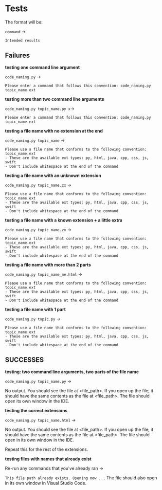 # Tests
The format will be: 

`command` -> 
```
Intended results
```

## Failures
**testing one command line argument**

`code_naming.py` -> 
```
Please enter a command that follows this convention: code_naming.py topic_name.ext
```

**testing more than two command line arguments**

`code_naming.py topic_name.py x`-> 
```
Please enter a command that follows this convention: code_naming.py topic_name.ext
```

**testing a file name with no extension at the end**

`code_naming.py topic_name` ->
```
Please use a file name that conforms to the following convention: topic_name.ext
- These are the available ext types: py, html, java, cpp, css, js, swift
- Don't include whitespace at the end of the command
```

**testing a file name with an unknown extension**

`code_naming.py topic_name.zx` ->
```
Please use a file name that conforms to the following convention: topic_name.ext
- These are the available ext types: py, html, java, cpp, css, js, swift
- Don't include whitespace at the end of the command
```

**testing a file name with a known extension + a little extra**

`code_naming.py topic_name.zx` ->
```
Please use a file name that conforms to the following convention: topic_name.ext
- These are the available ext types: py, html, java, cpp, css, js, swift
- Don't include whitespace at the end of the command
```

**testing a file name with more than 2 parts**

`code_naming.py topic_name_me.html` ->
```
Please use a file name that conforms to the following convention: topic_name.ext
- These are the available ext types: py, html, java, cpp, css, js, swift
- Don't include whitespace at the end of the command
```

**testing a file name with 1 part**

`code_naming.py topic.py` ->
```
Please use a file name that conforms to the following convention: topic_name.ext
- These are the available ext types: py, html, java, cpp, css, js, swift
- Don't include whitespace at the end of the command
```

## SUCCESSES

**testing: two command line arguments, two parts of the file name**

`code_naming.py topic_name.py` ->

No output. You should see the file at <file_path>. If you open up the file, it should have the same contents as the file at <file_path>. The file should open its own window in the IDE.

**testing the correct extensions**

`code_naming.py topic_name.html` ->

No output. You should see the file at <file_path>. If you open up the file, it should have the same contents as the file at <file_path>. The file should open in its own window in the IDE.

Repeat this for the rest of the extensions.

**testing files with names that already exist**

Re-run any commands that you've already ran ->

`This file path already exists. Opening now ...`
The file should also open in its own window in Visual Studio Code.

